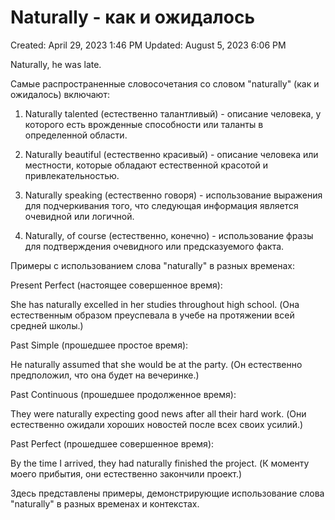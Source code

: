 # Naturally - как и ожидалось

Created: April 29, 2023 1:46 PM
Updated: August 5, 2023 6:06 PM

Naturally, he was late.

Самые распространенные словосочетания со словом "naturally" (как и ожидалось) включают:

1. Naturally talented (естественно талантливый) - описание человека, у которого есть врожденные способности или таланты в определенной области.

2. Naturally beautiful (естественно красивый) - описание человека или местности, которые обладают естественной красотой и привлекательностью.

3. Naturally speaking (естественно говоря) - использование выражения для подчеркивания того, что следующая информация является очевидной или логичной.

4. Naturally, of course (естественно, конечно) - использование фразы для подтверждения очевидного или предсказуемого факта.

Примеры с использованием слова "naturally" в разных временах:

Present Perfect (настоящее совершенное время):

She has naturally excelled in her studies throughout high school. (Она естественным образом преуспевала в учебе на протяжении всей средней школы.)

Past Simple (прошедшее простое время):

He naturally assumed that she would be at the party. (Он естественно предположил, что она будет на вечеринке.)

Past Continuous (прошедшее продолженное время):

They were naturally expecting good news after all their hard work. (Они естественно ожидали хороших новостей после всех своих усилий.)

Past Perfect (прошедшее совершенное время):

By the time I arrived, they had naturally finished the project. (К моменту моего прибытия, они естественно закончили проект.)

Здесь представлены примеры, демонстрирующие использование слова "naturally" в разных временах и контекстах.
